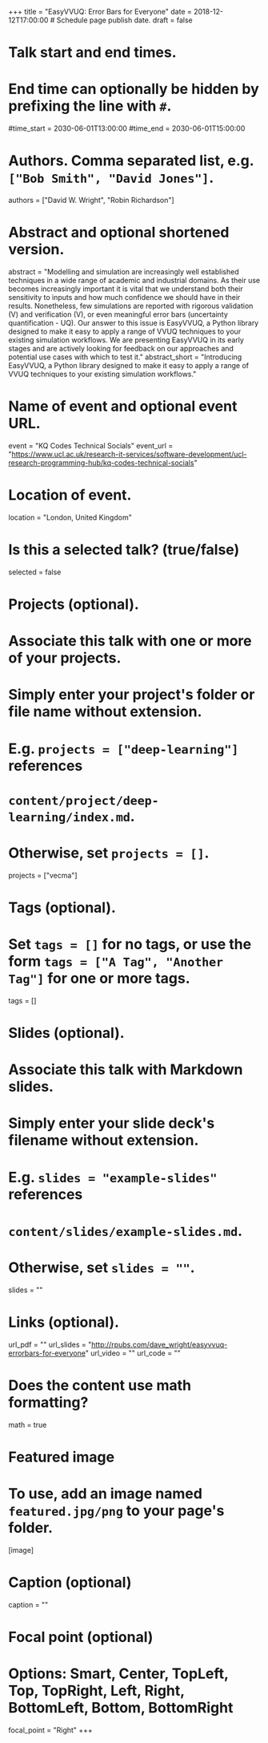 +++
title = "EasyVVUQ: Error Bars for Everyone"
date = 2018-12-12T17:00:00  # Schedule page publish date.
draft = false

# Talk start and end times.
#   End time can optionally be hidden by prefixing the line with `#`.
#time_start = 2030-06-01T13:00:00
#time_end = 2030-06-01T15:00:00

# Authors. Comma separated list, e.g. `["Bob Smith", "David Jones"]`.
authors = ["David W. Wright", "Robin Richardson"]

# Abstract and optional shortened version.
abstract = "Modelling and simulation are increasingly well established techniques in a wide range of academic and industrial domains. As their use becomes increasingly important it is vital that we understand both their sensitivity to inputs and how much confidence we should have in their results. Nonetheless, few simulations are reported with rigorous validation (V) and verification (V), or even meaningful error bars (uncertainty quantification - UQ). Our answer to this issue is EasyVVUQ, a Python library designed to make it easy to apply a range of VVUQ techniques to your existing simulation workflows. We are presenting EasyVVUQ in its early stages and are actively looking for feedback on our approaches and potential use cases with which to test it."
abstract_short = "Introducing EasyVVUQ, a Python library designed to make it easy to apply a range of VVUQ techniques to your existing simulation workflows."

# Name of event and optional event URL.
event = "KQ Codes Technical Socials"
event_url = "https://www.ucl.ac.uk/research-it-services/software-development/ucl-research-programming-hub/kq-codes-technical-socials"

# Location of event.
location = "London, United Kingdom"

# Is this a selected talk? (true/false)
selected = false

# Projects (optional).
#   Associate this talk with one or more of your projects.
#   Simply enter your project's folder or file name without extension.
#   E.g. `projects = ["deep-learning"]` references 
#   `content/project/deep-learning/index.md`.
#   Otherwise, set `projects = []`.
projects = ["vecma"]

# Tags (optional).
#   Set `tags = []` for no tags, or use the form `tags = ["A Tag", "Another Tag"]` for one or more tags.
tags = []

# Slides (optional).
#   Associate this talk with Markdown slides.
#   Simply enter your slide deck's filename without extension.
#   E.g. `slides = "example-slides"` references 
#   `content/slides/example-slides.md`.
#   Otherwise, set `slides = ""`.
slides = ""

# Links (optional).
url_pdf = ""
url_slides = "http://rpubs.com/dave_wright/easyvvuq-errorbars-for-everyone"
url_video = ""
url_code = ""

# Does the content use math formatting?
math = true

# Featured image
# To use, add an image named `featured.jpg/png` to your page's folder. 
[image]
  # Caption (optional)
  caption = ""

  # Focal point (optional)
  # Options: Smart, Center, TopLeft, Top, TopRight, Left, Right, BottomLeft, Bottom, BottomRight
  focal_point = "Right"
+++

